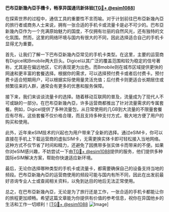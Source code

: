 **巴布亞新幾內亞手機卡，畅享异国通讯新体验[[TG💪+ @esim1088](https://t.me/s/esim1088)]**

在探索世界的过程中，通信工具的重要性不言而喻。对于计划前往巴布亞新幾內亞的旅行者或商务人士来说，拥有一张合适的手机卡或流量卡是必不可少的。巴布亞新幾內亞作为一个充满原始魅力的国度，不仅拥有壮丽的自然风光，还有独特的文化氛围。然而，这里的网络环境与国内有很大的不同，因此选择适合自己的手机卡显得尤为重要。

首先，让我们了解一下巴布亞新幾內亞常见的手机卡类型。在这里，主要的运营商有Digicel和Bmobile两大巨头。Digicel以其广泛的覆盖范围和较为稳定的信号著称，尤其是在偏远地区，它的表现更为出色。而Bmobile则在城市区域提供更快的网速和更丰富的套餐选择。根据你的需求，可以选择预付费卡或者后付费卡。预付费卡适合短期用户，可以根据实际使用量灵活充值；后付费卡则更适合长期居住或频繁往来的人群，通常会有更多的优惠和服务保障。

接下来，我们来谈谈流量卡的选择。随着移动互联网的普及，流量成为了现代人不可或缺的一部分。在巴布亞新幾內亞，许多运营商都推出了针对流量需求的专属套餐。例如，Digicel提供了多种流量包，从日常使用的几GB到大流量的不限量套餐应有尽有。这些套餐不仅价格合理，而且支持多种支付方式，极大地方便了用户的购买和使用。

此外，近年来eSIM技术的兴起也为用户带来了全新的选择。通过eSIM卡，你可以直接在手机上下载运营商的虚拟SIM卡，无需更换实体卡即可轻松接入当地网络。这种方式不仅节省了时间和精力，还避免了因携带多张实体卡而带来的不便。如果你对eSIM感兴趣，不妨尝试一下由[TG💪+ @esim1088](https://t.me/s/esim1088)提供的服务，他们提供多种国际eSIM解决方案，帮助你快速适应新环境。

最后，无论你选择哪种类型的手机卡或流量卡，都需要确保自己的设备支持当地的频段。巴布亞新幾內亞的运营商使用的频段可能与国内有所不同，因此在出发前最好咨询专业人士或查阅相关资料，以免到达目的地后无法正常使用。

总之，在巴布亞新幾內亞，无论是为了旅行还是工作，一张合适的手机卡都能让你的旅程更加顺畅。希望这篇文章能为你提供有价值的参考信息，祝你在异国他乡的生活和工作一切顺利！[[TG💪+ @esim1088](https://t.me/s/esim1088) ![Image](https://i.postimg.cc/4NQfJmqS/Snipaste-2025-05-13-00-14-12.png)]